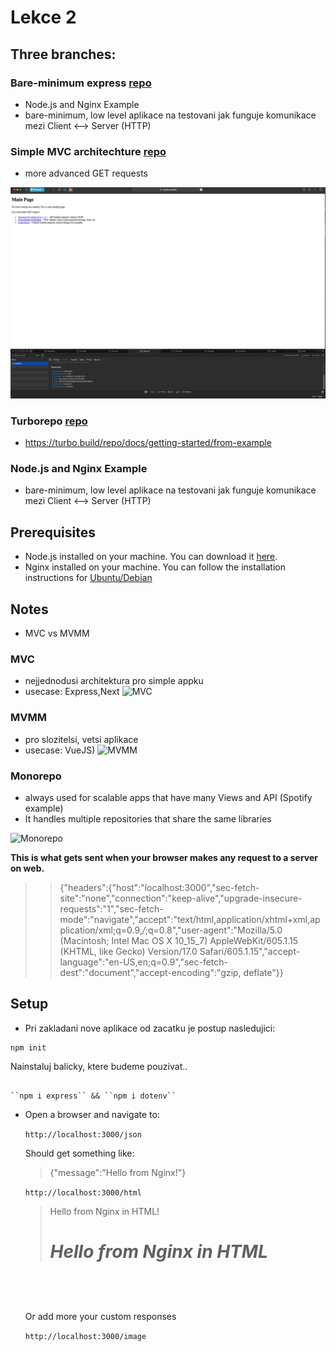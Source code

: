 # Lekce 2
## Three branches:

### **Bare-minimum express** [repo]()
- Node.js and Nginx Example
- bare-minimum, low level aplikace na testovani jak funguje komunikace mezi Client <--> Server (HTTP)

### **Simple MVC architechture** [repo](https://github.com/nightguarder/FullDevLekce2/tree/MVC-example)
- more advanced GET requests

![Router](src/img/image1.png)

### **Turborepo** [repo]()
- https://turbo.build/repo/docs/getting-started/from-example 

### Node.js and Nginx Example

- bare-minimum, low level aplikace na testovani jak funguje komunikace mezi Client <--> Server (HTTP)

## Prerequisites

- Node.js installed on your machine. You can download it [here](https://nodejs.org/).
- Nginx installed on your machine. You can follow the installation instructions for [Ubuntu/Debian](https://nginx.org/en/linux_packages.html#Ubuntu)

## Notes

- MVC vs MVMM
### MVC 
- nejjednodusi architektura pro simple appku
- usecase: Express,Next
![MVC](https://media.geeksforgeeks.org/wp-content/uploads/20230927120218/mvc.png)

### MVMM 
- pro slozitelsi, vetsi aplikace
-  usecase: VueJS)
![MVMM](https://012.vuejs.org/images/mvvm.png)

### Monorepo 
- always used for scalable apps that have many Views and API (Spotify example)
- It handles multiple repositories that share the same libraries

![Monorepo](https://www.workingsoftware.dev/content/images/size/w1200/2022/10/monorepo-2.png)

**This is what gets sent when your browser makes any request to a server on web.**
>
>> {"headers":{"host":"localhost:3000","sec-fetch-site":"none","connection":"keep-alive","upgrade-insecure-requests":"1","sec-fetch-mode":"navigate","accept":"text/html,application/xhtml+xml,application/xml;q=0.9,*/*;q=0.8","user-agent":"Mozilla/5.0 (Macintosh; Intel Mac OS X 10_15_7) AppleWebKit/605.1.15 (KHTML, like Gecko) Version/17.0 Safari/605.1.15","accept-language":"en-US,en;q=0.9","sec-fetch-dest":"document","accept-encoding":"gzip, deflate"}}

## Setup

- Pri zakladani nove aplikace od zacatku je postup nasledujici:

```
npm init
```

Nainstaluj balicky, ktere budeme pouzivat..

```

``npm i express`` && ``npm i dotenv``

```

- Open a browser and navigate to:

    ``http://localhost:3000/json``

    Should get something like: 
    > {"message":"Hello from Nginx!"}

    ``http://localhost:3000/html``
    > Hello from Nginx in HTML! *<h1>Hello from Nginx in HTML<h1>*
    

    Or add more your custom responses

    ``http://localhost:3000/image``
